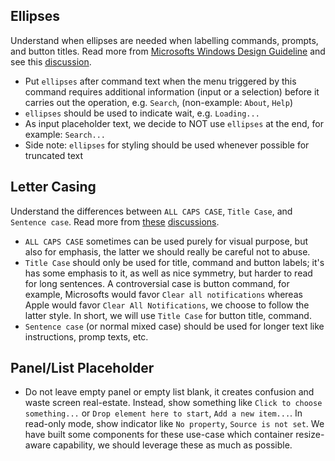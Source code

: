 ## Ellipses

Understand when ellipses are needed when labelling commands, prompts, and button titles. Read more from [Microsofts Windows Design Guideline](https://docs.microsoft.com/en-us/windows/win32/uxguide/cmd-menus) and see this [discussion](https://stackoverflow.com/questions/637683/when-to-use-ellipsis-after-menu-items).

- Put `ellipses` after command text when the menu triggered by this command requires additional information (input or a selection) before it carries out the operation, e.g. `Search`, (non-example: `About`, `Help`)
- `ellipses` should be used to indicate wait, e.g. `Loading...`
- As input placeholder text, we decide to NOT use `ellipses` at the end, for example: `Search...`
- Side note: `ellipses` for styling should be used whenever possible for truncated text

## Letter Casing

Understand the differences between `ALL CAPS CASE`, `Title Case`, and `Sentence case`. Read more from [these](https://uxplanet.org/why-letter-casing-is-important-to-consider-during-design-decisions-50402acd0a4e) [discussions](https://medium.com/@jsaito/making-a-case-for-letter-case-19d09f653c98).

- `ALL CAPS CASE` sometimes can be used purely for visual purpose, but also for emphasis, the latter we should really be careful not to abuse.
- `Title Case` should only be used for title, command and button labels; it's has some emphasis to it, as well as nice symmetry, but harder to read for long sentences. A controversial case is button command, for example, Microsofts would favor `Clear all notifications` whereas Apple would favor `Clear All Notifications`, we choose to follow the latter style. In short, we will use `Title Case` for button title, command.
- `Sentence case` (or normal mixed case) should be used for longer text like instructions, promp texts, etc.

## Panel/List Placeholder

- Do not leave empty panel or empty list blank, it creates confusion and waste screen real-estate. Instead, show something like `Click to choose something...` or `Drop element here to start`, `Add a new item...`. In read-only mode, show indicator like `No property`, `Source is not set`. We have built some components for these use-case which container resize-aware capability, we should leverage these as much as possible.
